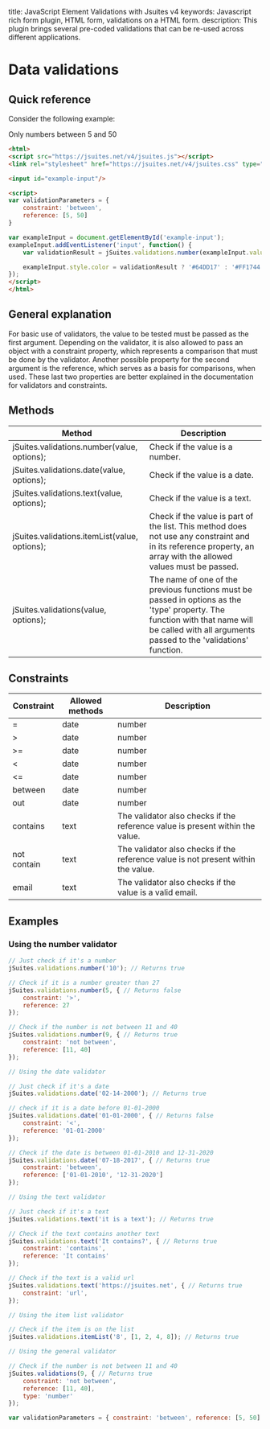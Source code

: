 title: JavaScript Element Validations with Jsuites v4
keywords: Javascript rich form plugin, HTML form, validations on a HTML form.
description: This plugin brings several pre-coded validations that can be re-used across different applications.

Data validations
================

Quick reference
---------------

Consider the following example:

Only numbers between 5 and 50

```html
<html>
<script src="https://jsuites.net/v4/jsuites.js"></script>
<link rel="stylesheet" href="https://jsuites.net/v4/jsuites.css" type="text/css" />

<input id="example-input"/>

<script>
var validationParameters = {
    constraint: 'between',
    reference: [5, 50]
}

var exampleInput = document.getElementById('example-input');
exampleInput.addEventListener('input', function() {
    var validationResult = jSuites.validations.number(exampleInput.value, validationParameters);

    exampleInput.style.color = validationResult ? '#64DD17' : '#FF1744';
});
</script>
</html>
```
  

General explanation
-------------------

For basic use of validators, the value to be tested must be passed as the first argument. Depending on the validator, it is also allowed to pass an object with a constraint property, which represents a comparison that must be done by the validator. Another possible property for the second argument is the reference, which serves as a basis for comparisons, when used. These last two properties are better explained in the documentation for validators and constraints.

  

Methods
-------

| Method                                        | Description                                                                                                                                                                                     |
|-----------------------------------------------|-------------------------------------------------------------------------------------------------------------------------------------------------------------------------------------------------|
| jSuites.validations.number(value, options);   | Check if the value is a number.                                                                                                                                                                 |
| jSuites.validations.date(value, options);     | Check if the value is a date.                                                                                                                                                                   |
| jSuites.validations.text(value, options);     | Check if the value is a text.                                                                                                                                                                   |
| jSuites.validations.itemList(value, options); | Check if the value is part of the list. This method does not use any constraint and in its reference property, an array with the allowed values must be passed.                                 |
| jSuites.validations(value, options);          | The name of one of the previous functions must be passed in options as the 'type' property. The function with that name will be called with all arguments passed to the 'validations' function. |

  
  

Constraints
-----------

| Constraint  | Allowed methods | Description                                                                       |
|-------------|-----------------|-----------------------------------------------------------------------------------|
| =           | date            | number                                                                            | text | The validator also checks if the value is equal to the reference value. |
| >           | date            | number                                                                            | The validator also checks if the value is greater than the reference value. |
| >=          | date            | number                                                                            | The validator also checks if the value is greater than or equal to the reference value. |
| <           | date            | number                                                                            | The validator also checks if the value is less than the reference value. |
| <=          | date            | number                                                                            | The validator also checks if the value is less than or equal to the reference value. |
| between     | date            | number                                                                            | The validator also checks whether the value is between the two reference values. In this case the reference property must be a two-position array. |
| out         | date            | number                                                                            | The validator also checks that the value is not between the two reference values. In this case the reference property must be a two-position array. |
| contains    | text            | The validator also checks if the reference value is present within the value.     |
| not contain | text            | The validator also checks if the reference value is not present within the value. |
| email       | text            | The validator also checks if the value is a valid email.                          |

  
  

Examples
--------

### Using the number validator

```javascript
// Just check if it's a number
jSuites.validations.number('10'); // Returns true

// Check if it is a number greater than 27
jSuites.validations.number(5, { // Returns false
    constraint: '>',
    reference: 27
});

// Check if the number is not between 11 and 40
jSuites.validations.number(9, { // Returns true
    constraint: 'not between',
    reference: [11, 40]
});

// Using the date validator

// Just check if it's a date
jSuites.validations.date('02-14-2000'); // Returns true

// check if it is a date before 01-01-2000
jSuites.validations.date('01-01-2000', { // Returns false
    constraint: '<',
    reference: '01-01-2000'
});

// Check if the date is between 01-01-2010 and 12-31-2020
jSuites.validations.date('07-18-2017', { // Returns true
    constraint: 'between',
    reference: ['01-01-2010', '12-31-2020']
});

// Using the text validator

// Just check if it's a text
jSuites.validations.text('it is a text'); // Returns true

// Check if the text contains another text
jSuites.validations.text('It contains?', { // Returns true
    constraint: 'contains',
    reference: 'It contains'
});

// Check if the text is a valid url
jSuites.validations.text('https://jsuites.net', { // Returns true
    constraint: 'url',
});

// Using the item list validator

// Check if the item is on the list
jSuites.validations.itemList('8', [1, 2, 4, 8]); // Returns true

// Using the general validator

// Check if the number is not between 11 and 40
jSuites.validations(9, { // Returns true
    constraint: 'not between',
    reference: [11, 40],
    type: 'number'
});

var validationParameters = { constraint: 'between', reference: [5, 50] } var exampleInput = document.getElementById('example-input'); exampleInput.addEventListener('input', function() { var validationResult = jSuites.validations.number(exampleInput.value, validationParameters); exampleInput.style.color = validationResult ? '#64DD17' : '#FF1744'; });
```
